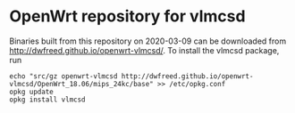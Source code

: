 OpenWrt repository for vlmcsd
========
Binaries built from this repository on 2020-03-09 can be downloaded from http://dwfreed.github.io/openwrt-vlmcsd/.
To install the vlmcsd package, run
```
echo "src/gz openwrt-vlmcsd http://dwfreed.github.io/openwrt-vlmcsd/OpenWrt_18.06/mips_24kc/base" >> /etc/opkg.conf
opkg update
opkg install vlmcsd
```
